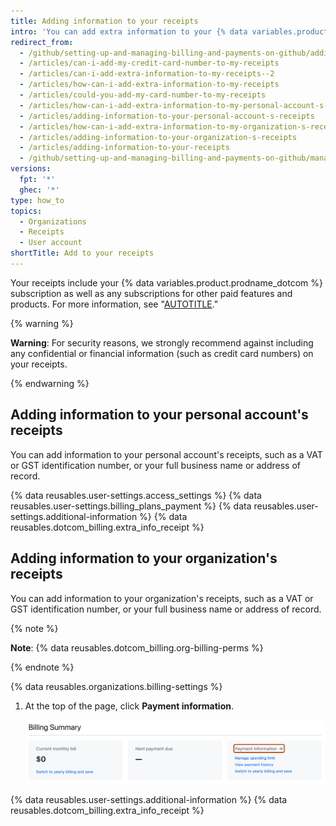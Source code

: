 ```yaml
---
title: Adding information to your receipts
intro: 'You can add extra information to your {% data variables.product.product_name %} receipts, such as tax or accounting information required by your company or country.'
redirect_from:
  - /github/setting-up-and-managing-billing-and-payments-on-github/adding-information-to-your-receipts
  - /articles/can-i-add-my-credit-card-number-to-my-receipts
  - /articles/can-i-add-extra-information-to-my-receipts--2
  - /articles/how-can-i-add-extra-information-to-my-receipts
  - /articles/could-you-add-my-card-number-to-my-receipts
  - /articles/how-can-i-add-extra-information-to-my-personal-account-s-receipts
  - /articles/adding-information-to-your-personal-account-s-receipts
  - /articles/how-can-i-add-extra-information-to-my-organization-s-receipts
  - /articles/adding-information-to-your-organization-s-receipts
  - /articles/adding-information-to-your-receipts
  - /github/setting-up-and-managing-billing-and-payments-on-github/managing-your-github-billing-settings/adding-information-to-your-receipts
versions:
  fpt: '*'
  ghec: '*'
type: how_to
topics:
  - Organizations
  - Receipts
  - User account
shortTitle: Add to your receipts
---
```


Your receipts include your {% data variables.product.prodname_dotcom %} subscription as well as any subscriptions for other paid features and products. For more information, see "[AUTOTITLE](/billing/managing-your-github-billing-settings/about-billing-on-github)."

{% warning %}

**Warning**: For security reasons, we strongly recommend against including any confidential or financial information (such as credit card numbers) on your receipts.

{% endwarning %}

## Adding information to your personal account's receipts

You can add information to your personal account's receipts, such as a VAT or GST identification number, or your full business name or address of record.

{% data reusables.user-settings.access_settings %}
{% data reusables.user-settings.billing_plans_payment %}
{% data reusables.user-settings.additional-information %}
{% data reusables.dotcom_billing.extra_info_receipt %}

## Adding information to your organization's receipts

You can add information to your organization's receipts, such as a VAT or GST identification number, or your full business name or address of record.

{% note %}

**Note**: {% data reusables.dotcom_billing.org-billing-perms %}

{% endnote %}

{% data reusables.organizations.billing-settings %}
1. At the top of the page, click **Payment information**.

   ![Screenshot of the "Billing Summary" section of the settings page. A link, labeled "Payment information," is highlighted with an orange outline.](/assets/images/help/settings/payment-info-link.png)

{% data reusables.user-settings.additional-information %}
{% data reusables.dotcom_billing.extra_info_receipt %}
